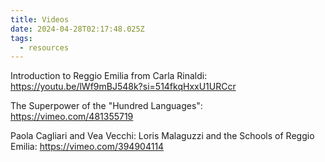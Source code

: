 ```yaml
---
title: Videos
date: 2024-04-28T02:17:48.025Z
tags:
  - resources
---
```

<p class="cs-ctext">Introduction to Reggio Emilia from Carla Rinaldi:
<a href="https://youtu.be/lWf9mBJ548k?si=514fkqHxxU1URCcr">https://youtu.be/lWf9mBJ548k?si=514fkqHxxU1URCcr</a></p>

<p class="cs-ctext">The Superpower of the "Hundred Languages":
<a href="https://vimeo.com/481355719">https://vimeo.com/481355719</a></p>

<p class="cs-ctext">Paola Cagliari and Vea Vecchi: Loris Malaguzzi and the Schools of Reggio Emilia:
<a href="https://vimeo.com/394904114">https://vimeo.com/394904114</a></p>



 